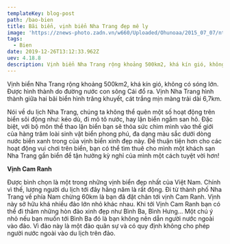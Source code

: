 ```yaml
---
templateKey: blog-post
path: /bao-bien
title: Bãi biển, vịnh biển Nha Trang đẹp mê ly
image: 'https://znews-photo.zadn.vn/w660/Uploaded/Ohunoaa/2015_07_07/nt.jpg' 
tags:
  - Bien
date: 2019-12-26T13:12:33.962Z
uev: 4.18.8
description: Vịnh biển Nha Trang rộng khoảng 500km2, khá kín gió, không có sóng lớn. Được hình thành do đường nước con sông Cái đổ ra.
---
```


Vịnh biển Nha Trang rộng khoảng 500km2, khá kín gió, không có sóng lớn. Được hình thành do đường nước con sông Cái đổ ra. Vịnh Nha Trang hình thành giữa hai bãi biển hình trăng khuyết, cát trắng mịn màng trải dài 6,7km.


Nói về du lịch Nha Trang, chúng ta không thể quên một số hoạt động trên biển sôi động như: kéo dù, đi mô tô nước, hay lặn biển ngắm san hô. Đặc biệt, với bộ môn thể thao lặn biển bạn sẽ thỏa sức chìm mình vào thế giới của hàng trăm loài sinh vật biển phong phú, đa dạng màu sắc dưới dòng nước biển xanh trong của vịnh biển xinh đẹp này. Để thuận tiện hơn cho các hoạt động vui chơi trên biển, bạn có thể tìm thuê cho mình một khách sạn Nha Trang gần biển để tận hưởng kỳ nghỉ của mình một cách tuyệt vời hơn!

**Vịnh Cam Ranh**

Được bình chọn là một trong những vịnh biển đẹp nhất của Việt Nam. Chính vì thế, lượng người du lịch tới đây hằng năm là rất động. Đi từ thành phố Nha Trang về phía Nam chừng 60km là bạn đã đặt chân tới vịnh Cam Ranh. Vịnh này sở hữu khá nhiều đảo lớn nhỏ khác nhau. Khi tới Vịnh Cam Ranh bạn có thể đi thăm những hòn đảo xinh đẹp như Bình Ba, Bình Hưng… Một chú ý nhỏ nếu bạn muốn tới Bình Ba đó là bạn không nên dẫn người nước ngoài vào đảo. Vì đảo này là một đảo quân sự và có quy định không cho phép người nước ngoài vào du lịch trên đảo.